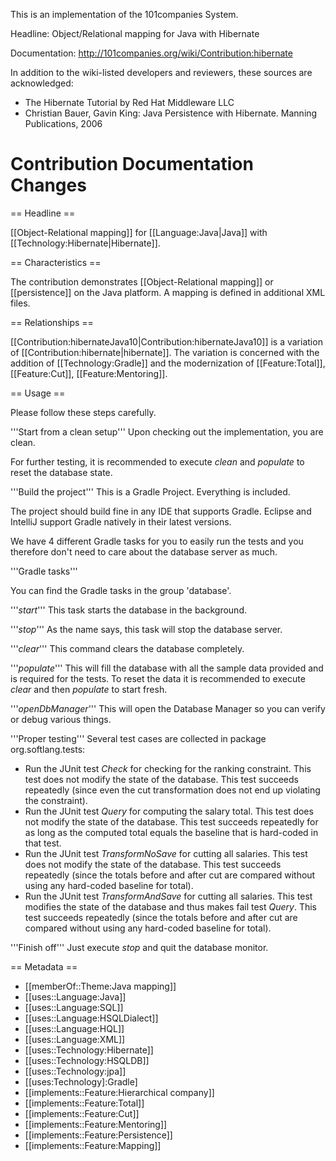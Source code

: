 This is an implementation of the 101companies System.

Headline: Object/Relational mapping for Java with Hibernate

Documentation: http://101companies.org/wiki/Contribution:hibernate

In addition to the wiki-listed developers and reviewers, these sources are acknowledged:

* The Hibernate Tutorial by Red Hat Middleware LLC
* Christian Bauer, Gavin King: Java Persistence with Hibernate. Manning Publications, 2006

# Contribution Documentation Changes

== Headline ==

[[Object-Relational mapping]] for [[Language:Java|Java]] with [[Technology:Hibernate|Hibernate]].

== Characteristics ==

The contribution demonstrates [[Object-Relational mapping]] or [[persistence]] on the Java platform. A mapping is defined in additional XML files.

== Relationships ==

[[Contribution:hibernateJava10|Contribution:hibernateJava10]] is a variation of [[Contribution:hibernate|hibernate]]. The variation is concerned with the addition of [[Technology:Gradle]] and the modernization of [[Feature:Total]], [[Feature:Cut]], [[Feature:Mentoring]].

== Usage ==

Please follow these steps carefully.

'''Start from a clean setup'''
Upon checking out the implementation, you are clean.

For further testing,
it is recommended to execute *clean* and *populate* to reset the database state.

'''Build the project'''
This is a Gradle Project.
Everything is included.

The project should build fine in any IDE that supports Gradle.
Eclipse and IntelliJ support Gradle natively in their latest versions.

We have 4 different Gradle tasks for you to easily run the tests and you therefore don't need to care about the database server as much.

'''Gradle tasks'''

You can find the Gradle tasks in the group 'database'.

'''*start*'''
This task starts the database in the background.

'''*stop*'''
As the name says, this task will stop the database server.

'''*clear*'''
This command clears the database completely.

'''*populate*'''
This will fill the database with all the sample data provided and is required for the tests.
To reset the data it is recommended to execute *clear* and then *populate* to start fresh.

'''*openDbManager*'''
This will open the Database Manager so you can verify or debug various things.

'''Proper testing'''
Several test cases are collected in package org.softlang.tests:

* Run the JUnit test *Check* for checking for the ranking constraint. This test does not modify the state of the database. This test succeeds repeatedly (since even the cut transformation does not end up violating the constraint).
* Run the JUnit test *Query* for computing the salary total. This test does not modify the state of the database. This test succeeds repeatedly for as long as the computed total equals the baseline that is hard-coded in that test.
* Run the JUnit test *TransformNoSave* for cutting all salaries. This test does not modify the state of the database. This test succeeds repeatedly (since the totals before and after cut are compared without using any hard-coded baseline for total).
* Run the JUnit test *TransformAndSave* for cutting all salaries. This test modifies the state of the database and thus makes fail test *Query*. This test succeeds repeatedly (since the totals before and after cut are compared without using any hard-coded baseline for total).

'''Finish off'''
Just execute *stop* and quit the database monitor.

== Metadata == 

* [[memberOf::Theme:Java mapping]]
* [[uses::Language:Java]]
* [[uses::Language:SQL]]
* [[uses::Language:HSQLDialect]]
* [[uses::Language:HQL]]
* [[uses::Language:XML]]
* [[uses::Technology:Hibernate]]
* [[uses::Technology:HSQLDB]]
* [[uses::Technology:jpa]]
* [[uses:Technology]:Gradle]
* [[implements::Feature:Hierarchical company]]
* [[implements::Feature:Total]]
* [[implements::Feature:Cut]]
* [[implements::Feature:Mentoring]]
* [[implements::Feature:Persistence]]
* [[implements::Feature:Mapping]]
